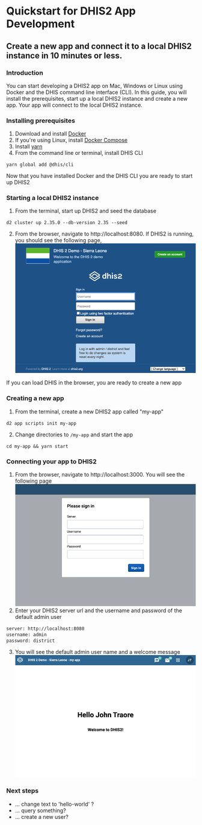 # Quickstart for DHIS2 App Development

## Create a new app and connect it to a local DHIS2 instance in 10 minutes or less.

### Introduction
You can start developing a DHIS2 app on Mac, Windows or Linux using Docker and the DHIS command line interface (CLI). In this guide, you will install the prerequisites, start up a local DHIS2 instance and create a new app. Your app will connect to the local DHIS2 instance.

### Installing prerequisites
1. Download and install [Docker](https://docs.docker.com/get-docker/)
2. If you're using Linux, install [Docker Compose](https://docs.docker.com/compose/install/#install-compose-on-linux-systems)
3. Install [yarn](https://classic.yarnpkg.com/en/docs/install)
4. From the command line or terminal, install DHIS CLI
```
yarn global add @dhis/cli
```
Now that you have installed Docker and the DHIS CLI you are ready to start up DHIS2

### Starting a local DHIS2 instance

1. From the terminal, start up DHIS2 and seed the database
```
d2 cluster up 2.35.0 --db-version 2.35 --seed
```
2. From the browser, navigate to http://localhost:8080. If DHIS2 is running, you should see the following page,
![](./image-of-login.png)

If you can load DHIS in the browser, you are ready to create a new app

### Creating a new app
1. From the terminal, create a new DHIS2 app called "my-app"
```
d2 app scripts init my-app
```
2. Change directories to `/my-app` and start the app
```
cd my-app && yarn start
```

### Connecting your app to DHIS2
1. From the browser, navigate to http://localhost:3000. You will see the following page
![](./new-app-login-page.png)
2. Enter your DHIS2 server url and the username and password of the default admin user
```
server: http://localhost:8080
username: admin
password: district
```
3. You will see the default admin user name and a welcome message
![](./new-app-login-success.png)

### Next steps
- ... change text to 'hello-world' ?
- ... query something?
- ... create a new user? 
